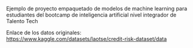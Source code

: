 Ejemplo de proyecto empaquetado de modelos de machine learning para estudiantes del bootcamp de inteligencia artificial nivel  integrador de Talento Tech 

Enlace de los datos originales: https://www.kaggle.com/datasets/laotse/credit-risk-dataset/data